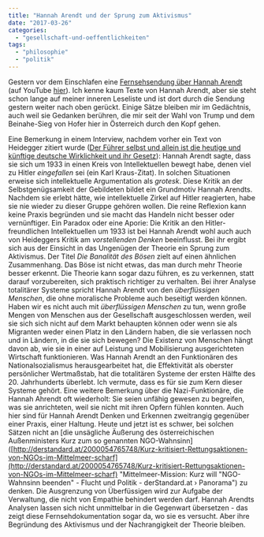 ```yaml
---
title: "Hannah Arendt und der Sprung zum Aktivismus"
date: "2017-03-26"
categories: 
  - "gesellschaft-und-oeffentlichkeiten"
tags: 
  - "philosophie"
  - "politik"
---
```


Gestern vor dem Einschlafen eine [Fernsehsendung über Hannah Arendt](http://programm.ard.de/TV/Programm/Jetzt-im-TV/?sendung=2872584703296 "Hannah Arendt und die Pflicht zum Ungehorsam - PHOENIX | programm.ARD.de") (auf YouTube [hier](https://www.youtube.com/watch?time_continue=2823&v=d7AnpetmA0c "Hannah Arendt - Die Pflicht zum Ungehorsam (2015) - YouTube")). Ich kenne kaum Texte von Hannah Arendt, aber sie steht schon lange auf meiner inneren Leseliste und ist dort durch die Sendung gestern weiter nach oben gerückt. Einige Sätze bleiben mir im Gedächtnis, auch weil sie Gedanken berühren, die mir seit der Wahl von Trump und dem Beinahe-Sieg von Hofer hier in Österreich durch den Kopf gehen.

Eine Bemerkung in einem Interview, nachdem vorher ein Text von Heidegger zitiert wurde ([Der Führer selbst und allein ist die heutige und künftige deutsche Wirklichkeit und ihr Gesetz](https://de.wikipedia.org/wiki/Martin_Heidegger_und_der_Nationalsozialismus#Antrittsrede "Martin Heidegger und der Nationalsozialismus – Wikipedia")): Hannah Arendt sagte, dass sie sich um 1933 in einen Kreis von Intellektuellen bewegt habe, denen viel zu Hitler _eingefallen_ sei (ein Karl Kraus-Zitat). In solchen Situationen erweise sich intellektuelle Argumentation als _grotesk_. Diese Kritik an der Selbstgenügsamkeit der Gebildeten bildet ein Grundmotiv Hannah Arendts. Nachdem sie erlebt hätte, wie intellektuelle Zirkel auf Hitler reagierten, habe sie nie wieder zu dieser Gruppe gehören wollen. Die reine Reflexion kann keine Praxis begründen und sie macht das Handeln nicht besser oder vernünftiger. Ein Paradox oder eine Aporie: Die Kritik an den Hitler-freundlichen Intellektuellen um 1933 ist bei Hannah Arendt wohl auch auch von Heideggers Kritik am _vorstellenden Denken_ beeinflusst. Bei ihr ergibt sich aus der Einsicht in das Ungenügen der Theorie ein Sprung zum Aktivismus. Der Titel _Die Banalität des Bösen_ zielt auf einen ähnlichen Zusammenhang. Das Böse ist nicht etwas, das man durch mehr Theorie besser erkennt. Die Theorie kann sogar dazu führen, es zu verkennen, statt darauf vorzubereiten, sich praktisch richtiger zu verhalten. Bei ihrer Analyse totalitärer Systeme spricht Hannah Arendt von den _überflüssigen Menschen_, die ohne moralische Probleme auch beseitigt werden können. Haben wir es nicht auch mit _überflüssigen Menschen_ zu tun, wenn große Mengen von Menschen aus der Gesellschaft ausgeschlossen werden, weil sie sich sich nicht auf dem Markt behaupten können oder wenn sie als Migranten weder einen Platz in den Ländern haben, die sie verlassen noch und in Ländern, in die sie sich bewegen? Die Existenz von Menschen hängt davon ab, wie sie in einer auf Leistung und Mobilisierung ausgerichteten Wirtschaft funktionieren. Was Hannah Arendt an den Funktionären des Nationalsozialismus herausgearbeitet hat, die Effektivität als oberster persönlicher Wertmaßstab, hat die totalitären Systeme der ersten Hälfte des 20. Jahrhunderts überlebt. Ich vermute, dass es für sie zum Kern dieser Systeme gehört. Eine weitere Bemerkung über die Nazi-Funktionäre, die Hannah Ahrendt oft wiederholt: Sie seien unfähig gewesen zu begreifen, was sie anrichteten, weil sie nicht mit ihren Opfern fühlen konnten. Auch hier sind für Hannah Arendt Denken und Erkennen zweitrangig gegenüber einer Praxis, einer Haltung. Heute und jetzt ist es schwer, bei solchen Sätzen nicht an \[die unsägliche Äußerung des österreichischen Außenministers Kurz zum so genannten NGO-Wahnsinn\]([http://derstandard.at/2000054765748/Kurz-kritisiert-Rettungsaktionen-von-NGOs-im-Mittelmeer-scharf](http://derstandard.at/2000054765748/Kurz-kritisiert-Rettungsaktionen-von-NGOs-im-Mittelmeer-scharf) "Mittelmeer-Mission: Kurz will "NGO-Wahnsinn beenden" - Flucht und Politik - derStandard.at › Panorama") zu denken. Die Ausgrenzung von Überfüssigen wird zur Aufgabe der Verwaltung, die nicht von Empathie behindert werden darf. Hannah Arendts Analysen lassen sich nicht unmittelbar in die Gegenwart übersetzen - das zeigt diese Fernsehdokumentation sogar da, wo sie es versucht. Aber ihre Begründung des Aktivismus und der Nachrangigkeit der Theorie bleiben.
